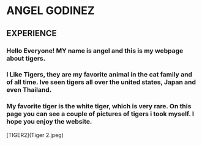 # ANGEL GODINEZ

## EXPERIENCE
### Hello Everyone! MY name is angel and this is my webpage about tigers.
### I Like Tigers, they are my favorite animal in the cat family and of all time. Ive seen tigers all over the united states, Japan and even Thailand. 
### My favorite tiger is the white tiger, which is very rare. On this page you can see a couple of pictures of tigers i took myself. I hope you enjoy the website.

[TIGER2](Tiger 2.jpeg)


